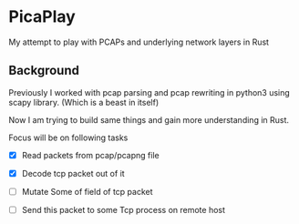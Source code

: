 # PicaPlay
My attempt  to play with PCAPs and underlying network layers in Rust


## Background
Previously I worked with pcap parsing and pcap rewriting in python3 using scapy library. (Which is a beast in itself)

Now I am trying to build same things and gain more understanding in Rust.


Focus will be on following tasks

- [x] Read packets from pcap/pcapng file
- [x] Decode tcp packet out of it
- [ ] Mutate Some of field of tcp packet
- [ ] Send this packet to some Tcp process on remote host



  